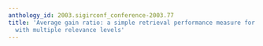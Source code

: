 ```yaml
---
anthology_id: 2003.sigirconf_conference-2003.77
title: 'Average gain ratio: a simple retrieval performance measure for evaluation
  with multiple relevance levels'
---
```

